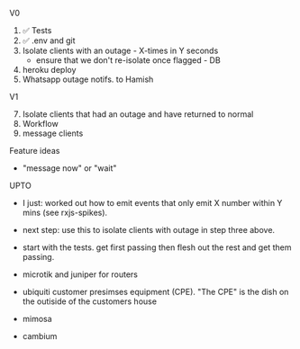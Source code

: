 V0

1. ✅ Tests
2. ✅ .env and git
3. Isolate clients with an outage - X-times in Y seconds
     - ensure that we don't re-isolate once flagged - DB
6. heroku deploy
5. Whatsapp outage notifs. to Hamish

V1

7. Isolate clients that had an outage and have returned to normal
7. Workflow
8. message clients

Feature ideas

- "message now" or "wait"

UPTO

- I just: worked out how to emit events that only emit X number within Y mins (see rxjs-spikes).
- next step: use this to isolate clients with outage in step three above.
- start with the tests.  get first passing then flesh out the rest and get them passing.

- microtik and juniper for routers
- ubiquiti customer presimses equipment (CPE).  "The CPE" is the dish on the outiside of the customers house
- mimosa
- cambium